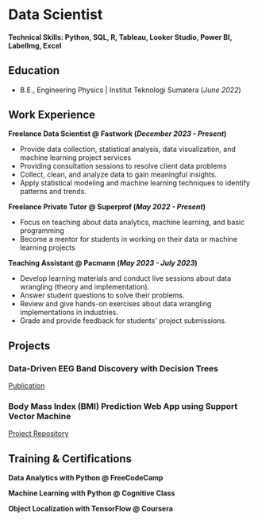 # Data Scientist

#### Technical Skills: Python, SQL, R, Tableau, Looker Studio, Power BI, LabelImg, Excel

## Education 			        		
- B.E., Engineering Physics | Institut Teknologi Sumatera (_June 2022_)

## Work Experience
**Freelance Data Scientist @ Fastwork (_December 2023 - Present_)**
- Provide data collection, statistical analysis, data visualization, and machine learning project services
- Providing consultation sessions to resolve client data problems
- Collect, clean, and analyze data to gain meaningful insights.
- Apply statistical modeling and machine learning techniques to identify patterns and trends.

**Freelance Private Tutor @ Superprof (_May 2022 - Present_)**
- Focus on teaching about data analytics, machine learning, and basic programming
- Become a mentor for students in working on their data or machine learning projects

**Teaching Assistant @ Pacmann (_May 2023 - July 2023_)**
- Develop learning materials and conduct live sessions about data wrangling (theory and implementation).
- Answer student questions to solve their problems.
- Review and give hands-on exercises about data wrangling implementations in industries.
- Grade and provide feedback for students' project submissions.


## Projects
### Data-Driven EEG Band Discovery with Decision Trees
[Publication](https://www.mdpi.com/1424-8220/22/8/3048)


### Body Mass Index (BMI) Prediction Web App using Support Vector Machine
[Project Repository](https://github.com/ramadhaykp12/BMI-Predictor-Web)



## Training & Certifications
**Data Analytics with Python @ FreeCodeCamp**

**Machine Learning with Python @ Cognitive Class**

**Object Localization with TensorFlow @ Coursera**



